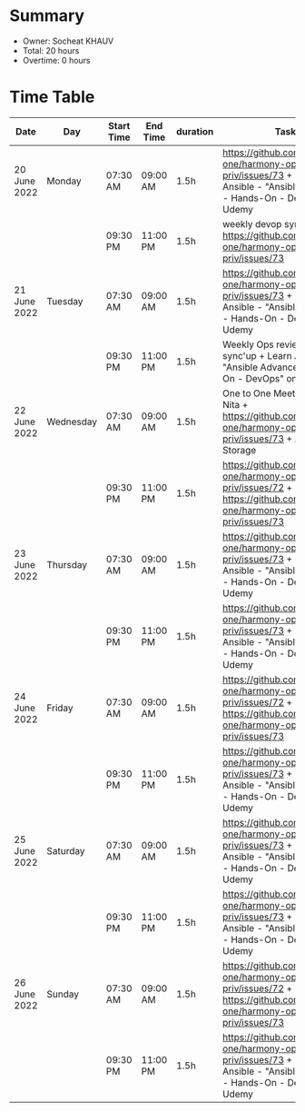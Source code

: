 # Summary

* Owner: Socheat KHAUV
* Total: 20 hours
* Overtime: 0 hours

# Time Table

| Date         | Day       | Start Time | End Time | duration | Task                                                                                                                        |
|--------------|-----------|------------|----------|----------|-----------------------------------------------------------------------------------------------------------------------------|
| 20 June 2022 | Monday    | 07:30 AM   | 09:00 AM | 1.5h     | https://github.com/harmony-one/harmony-ops-priv/issues/73 + Learn Ansible - "Ansible Advanced - Hands-On - DevOps" on Udemy |
|              |           | 09:30 PM   | 11:00 PM | 1.5h     | weekly devop sync-up + https://github.com/harmony-one/harmony-ops-priv/issues/73                                            |
| 21 June 2022 | Tuesday   | 07:30 AM   | 09:00 AM | 1.5h     | https://github.com/harmony-one/harmony-ops-priv/issues/73 + Learn Ansible - "Ansible Advanced - Hands-On - DevOps" on Udemy |
|              |           | 09:30 PM   | 11:00 PM | 1.5h     | Weekly Ops review and Eng sync'up + Learn Ansible - "Ansible Advanced - Hands-On - DevOps" on Udemy                         |
| 22 June 2022 | Wednesday | 07:30 AM   | 09:00 AM | 1.5h     | One to One Meeting with Nita + https://github.com/harmony-one/harmony-ops-priv/issues/73 + Added Disk Storage               |
|              |           | 09:30 PM   | 11:00 PM | 1.5h     | https://github.com/harmony-one/harmony-ops-priv/issues/72 + https://github.com/harmony-one/harmony-ops-priv/issues/73       |
| 23 June 2022 | Thursday  | 07:30 AM   | 09:00 AM | 1.5h     | https://github.com/harmony-one/harmony-ops-priv/issues/73 + Learn Ansible - "Ansible Advanced - Hands-On - DevOps" on Udemy |
|              |           | 09:30 PM   | 11:00 PM | 1.5h     | https://github.com/harmony-one/harmony-ops-priv/issues/73 + Learn Ansible - "Ansible Advanced - Hands-On - DevOps" on Udemy |
| 24 June 2022 | Friday    | 07:30 AM   | 09:00 AM | 1.5h     | https://github.com/harmony-one/harmony-ops-priv/issues/72 + https://github.com/harmony-one/harmony-ops-priv/issues/73       |
|              |           | 09:30 PM   | 11:00 PM | 1.5h     | https://github.com/harmony-one/harmony-ops-priv/issues/73 + Learn Ansible - "Ansible Advanced - Hands-On - DevOps" on Udemy |
| 25 June 2022 | Saturday  | 07:30 AM   | 09:00 AM | 1.5h     | https://github.com/harmony-one/harmony-ops-priv/issues/73 + Learn Ansible - "Ansible Advanced - Hands-On - DevOps" on Udemy |
|              |           | 09:30 PM   | 11:00 PM | 1.5h     | https://github.com/harmony-one/harmony-ops-priv/issues/73 + Learn Ansible - "Ansible Advanced - Hands-On - DevOps" on Udemy |
| 26 June 2022 | Sunday    | 07:30 AM   | 09:00 AM | 1.5h     | https://github.com/harmony-one/harmony-ops-priv/issues/72 + https://github.com/harmony-one/harmony-ops-priv/issues/73       |
|              |           | 09:30 PM   | 11:00 PM | 1.5h     | https://github.com/harmony-one/harmony-ops-priv/issues/73 + Learn Ansible - "Ansible Advanced - Hands-On - DevOps" on Udemy |
